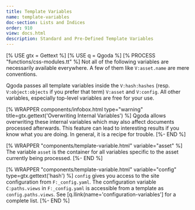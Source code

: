 ```yaml
---
title: Template Variables
name: template-variables
doc-section: Lists and Indices
order: 910
view: docs.html
description: Standard and Pre-Defined Template Variables
---
```

[% USE gtx = Gettext %]
[% USE q = Qgoda %]
[% PROCESS "functions/css-modules.tt" %]
Not all of the following variables are necessarily available everywhere.
A few of them like `V:asset.name` are mere conventions.

Qgoda passes all template variables inside the `V:hash:hashes` (resp. 
`V:object:objects` if
you prefer that term) `V:asset` and `V:config`.  All other
variables, especially top-level variables are free for your use.

[% WRAPPER components/infobox.html
   type="warning" title=gtx.gettext('Overwriting Internal Variables') %]
Qgoda allows overwriting these internal variables which may also affect
documents processed afterwards.  This feature can lead to interesting
results if you know what you are doing.  In general, it is a recipe
for trouble.
[%- END %]

[% WRAPPER "components/template-variable.html"
   variable="asset" %]
The variable `asset` is the container for all variables specific to
the asset currently being processed.
[%- END %]

[% WRAPPER "components/template-variable.html"
   variable="config" type=gtx.gettext('hash') %]
`config` gives you access to the site configuration from `F:_config.yaml`.
The configuration variable `C:paths.views` in `F:_config.yaml` is
accessible from a template as `config.paths.views`.  See
[q.llink(name='configuration-variables'] for a complete list.
[%- END %]
